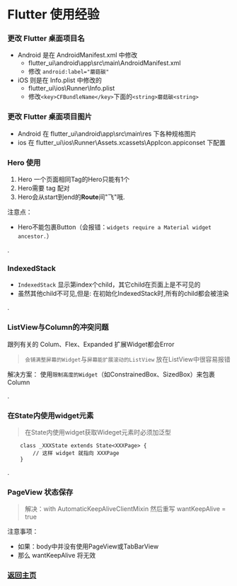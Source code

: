 # Flutter 使用经验

### 更改 Flutter 桌面项目名

* Android 是在 AndroidManifest.xml 中修改
  * flutter_ui\android\app\src\main\AndroidManifest.xml
  * 修改 `android:label="蘑菇碳"`
* iOS 则是在 Info.plist 中修改的
  * flutter_ui\ios\Runner\Info.plist
  * 修改`<key>CFBundleName</key>`下面的`<string>蘑菇碳<string>`

### 更改 Flutter 桌面项目图片

* Android 在 flutter_ui\android\app\src\main\res 下各种规格图片
* ios 在 flutter_ui\ios\Runner\Assets.xcassets\AppIcon.appiconset 下配置

### Hero 使用

1. Hero 一个页面相同Tag的Hero只能有1个
2. Hero需要 tag 配对
4. Hero会从start到end的**Route**间"飞"哦.

注意点：
* Hero不能包裹Button（会报错：`widgets require a Material widget ancestor.`）

.

### IndexedStack

* `IndexedStack` 显示第index个child，其它child在页面上是不可见的
* 虽然其他child不可见,但是: 在初始化IndexedStack时,所有的child都会被渲染

.

### ListView与Column的冲突问题

跟列有关的 Colum、Flex、Expanded 扩展Widget都会Error

> `会铺满整屏幕的Widget`与`屏幕能扩展滚动的ListView` 放在ListView中很容易报错

解决方案： 使用`限制高度的Widget`（如ConstrainedBox、SizedBox）来包裹Column

.

### 在State内使用widget元素

> 在State内使用widget获取Wideget元素时必须加泛型

```
    class _XXXState extends State<XXXPage> {
        // 这样 widget 就指向 XXXPage 
    }
```

.

### PageView 状态保存

> 解决：with AutomaticKeepAliveClientMixin 然后重写 wantKeepAlive = true

注意事项：
* 如果：body中并没有使用PageView或TabBarView
* 那么 wantKeepAlive 将无效


### [返回主页](/README.md)